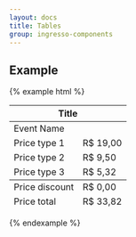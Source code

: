 ```yaml
---
layout: docs
title: Tables
group: ingresso-components
---
```


## Example


{% example html %}
<table class="table table-checkout">
    <thead class="table-thead">
        <tr>
            <th colspan="2">
              Title
            </th>
        </tr>
    </thead>
    <tfoot class="table-foot">
        <tr class="tb-discount">
            <td class="tb-lb">Price discount</td>
            <td class="tb-value">R$ 0,00</td>
        </tr>
        <tr class="table-total">
            <td class="tb-lb">Price total</td>
            <td class="tb-value">R$ 33,82</td>
        </tr>
    </tfoot>
    <tbody class="table-body">
        <tr>
            <td colspan="2" class="tb-event">
                Event Name
            </td>
        </tr>
        <tr>
            <td class="tb-lb">Price type 1</td>
            <td class="tb-value">R$ 19,00</td>
        </tr>
        <tr>
            <td class="tb-lb">Price type 2</td>
            <td class="tb-value">R$ 9,50</td>
        </tr>
        <tr class="tb-service">
            <td class="tb-lb">Price type 3</td>
            <td class="tb-value">R$ 5,32</td>
        </tr>
    </tbody>
</table>

{% endexample %}


